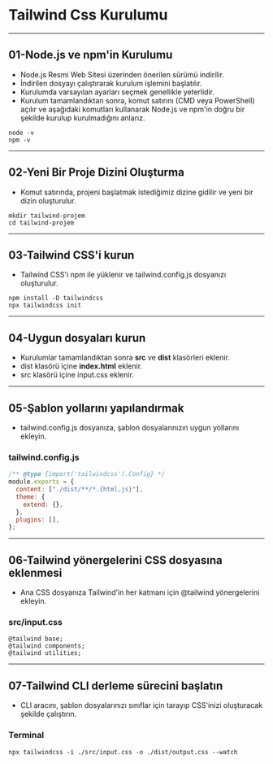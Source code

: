 # **Tailwind Css Kurulumu**

---

## 01-Node.js ve npm'in Kurulumu

- Node.js Resmi Web Sitesi üzerinden önerilen sürümü indirilir.
- İndirilen dosyayı çalıştırarak kurulum işlemini başlatılır.
- Kurulumda varsayılan ayarları seçmek genellikle yeterlidir.
- Kurulum tamamlandıktan sonra, komut satırını (CMD veya PowerShell) açılır ve aşağıdaki komutları kullanarak Node.js ve npm'in doğru bir şekilde kurulup kurulmadığını anlarız.

```
node -v
npm -v
```

---

## 02-Yeni Bir Proje Dizini Oluşturma

- Komut satırında, projeni başlatmak istediğimiz dizine gidilir ve yeni bir dizin oluşturulur.

```
mkdir tailwind-projem
cd tailwind-projem
```

---

## 03-Tailwind CSS'i kurun

- Tailwind CSS'i npm ile yüklenir ve tailwind.config.js dosyanızı oluşturulur.

```
npm install -D tailwindcss
npx tailwindcss init
```

---

## 04-Uygun dosyaları kurun

- Kurulumlar tamamlandıktan sonra **src** ve **dist** klasörleri eklenir.
- dist klasörü içine **index.html** eklenir.
- src klasörü içine input.css eklenir.

---

## 05-Şablon yollarını yapılandırmak

- tailwind.config.js dosyanıza, şablon dosyalarınızın uygun yollarını ekleyin.

### tailwind.config.js

```tailwind.config.js
/** @type {import('tailwindcss').Config} */
module.exports = {
  content: ["./dist/**/*.{html,js}"],
  theme: {
    extend: {},
  },
  plugins: [],
};
```

---

## 06-Tailwind yönergelerini CSS dosyasına eklenmesi

- Ana CSS dosyanıza Tailwind'in her katmanı için @tailwind yönergelerini ekleyin.

### src/input.css

```
@tailwind base;
@tailwind components;
@tailwind utilities;
```

---

## 07-Tailwind CLI derleme sürecini başlatın

- CLI aracını, şablon dosyalarınızı sınıflar için tarayıp CSS'inizi oluşturacak şekilde çalıştırın.

### Terminal

```
npx tailwindcss -i ./src/input.css -o ./dist/output.css --watch
```
